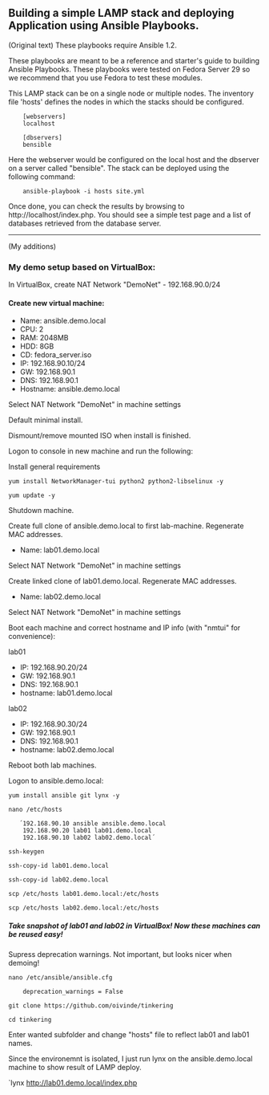 Building a simple LAMP stack and deploying Application using Ansible Playbooks.
-------------------------------------------
(Original text)
These playbooks require Ansible 1.2.

These playbooks are meant to be a reference and starter's guide to building
Ansible Playbooks. These playbooks were tested on Fedora Server 29 so we recommend
that you use Fedora to test these modules.

This LAMP stack can be on a single node or multiple nodes. The inventory file
'hosts' defines the nodes in which the stacks should be configured.

        [webservers]
        localhost

        [dbservers]
        bensible

Here the webserver would be configured on the local host and the dbserver on a
server called "bensible". The stack can be deployed using the following
command:

        ansible-playbook -i hosts site.yml

Once done, you can check the results by browsing to http://localhost/index.php.
You should see a simple test page and a list of databases retrieved from the
database server.

-------
(My additions)
### My demo setup based on VirtualBox:

In VirtualBox, create NAT Network "DemoNet" - 192.168.90.0/24

#### Create new virtual machine:
- Name: ansible.demo.local
- CPU: 2
- RAM: 2048MB
- HDD: 8GB
- CD: fedora_server.iso
- IP: 192.168.90.10/24
- GW: 192.168.90.1
- DNS: 192.168.90.1
- Hostname: ansible.demo.local

Select NAT Network "DemoNet" in machine settings

Default minimal install.

Dismount/remove mounted ISO when install is finished.

Logon to console in new machine and run the following:

Install general requirements

`yum install NetworkManager-tui python2 python2-libselinux -y`

`yum update -y`

Shutdown machine.

Create full clone of ansible.demo.local to first lab-machine. Regenerate MAC addresses.

- Name: lab01.demo.local

Select NAT Network "DemoNet" in machine settings

Create linked clone of lab01.demo.local. Regenerate MAC addresses.

- Name: lab02.demo.local

Select NAT Network "DemoNet" in machine settings

Boot each machine and correct hostname and IP info (with "nmtui" for convenience):

lab01
- IP: 192.168.90.20/24
- GW: 192.168.90.1
- DNS: 192.168.90.1
- hostname: lab01.demo.local

lab02
- IP: 192.168.90.30/24
- GW: 192.168.90.1
- DNS: 192.168.90.1
- hostname: lab02.demo.local

Reboot both lab machines.

Logon to ansible.demo.local:

`yum install ansible git lynx -y`

`nano /etc/hosts`

       ´192.168.90.10 ansible ansible.demo.local
        192.168.90.20 lab01 lab01.demo.local
        192.168.90.10 lab02 lab02.demo.local´

`ssh-keygen`

`ssh-copy-id lab01.demo.local`

`ssh-copy-id lab02.demo.local`

`scp /etc/hosts lab01.demo.local:/etc/hosts`

`scp /etc/hosts lab02.demo.local:/etc/hosts`

##### Take snapshot of lab01 and lab02 in VirtualBox! Now these machines can be reused easy!

Supress deprecation warnings. Not important, but looks nicer when demoing!

`nano /etc/ansible/ansible.cfg`

        deprecation_warnings = False

`git clone https://github.com/oivinde/tinkering`

`cd tinkering`

Enter wanted subfolder and change "hosts" file to reflect lab01 and lab01 names.

Since the environemnt is isolated, I just run lynx on the ansible.demo.local machine to show result of LAMP deploy.

`lynx http://lab01.demo.local/index.php
